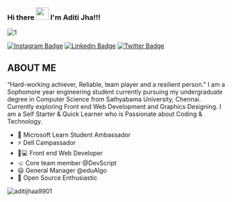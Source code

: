  ### Hi there <img src="https://github.com/TheDudeThatCode/TheDudeThatCode/blob/master/Assets/Hi.gif" width="29px"> I'm Aditi Jha!!!
 ![1](https://github.com/aditijhaa9901/aditijhaa9901/blob/main/aditi.gif)

<a href="https://lh3.googleusercontent.com/0gLb7CISnaci-_xQ55oOr-dfsEjoWc4KRuZyTCdGnLFqANvf2dUx8cf59_L-cYKO-oUh=s170"></a>
[![Instagram Badge](https://img.shields.io/badge/-imadity19-vermillion?style=plastic-square&logo=instagram&logoColor=white&link=https://instagram.com/imadity19)](https://instagram.com/imadity19)
[![Linkedin Badge](https://img.shields.io/badge/-aditijhaa-orange?style=plastic-square&logo=Linkedin&logoColor=white&link=https://www.linkedin.com/in/aditijhaa/)](https://www.linkedin.com/in/aditijhaa/)
[![Twitter Badge](https://img.shields.io/badge/-adiiii9901-purple?style=plastic-square&logo=twitter&logoColor=white&link=https://www.twitter.com/adiiii9901)](https://www.twitter.com/adiiii9901)



## ABOUT ME
“Hard-working achiever, Reliable, team player and a resilient person."
I am a Sophomore year engineering student currently pursuing my undergraduate degree in Computer Science from Sathyabama University, Chennai.
Currently exploring Front end Web Development and Graphics Designing.
I am a Self Starter & Quick Learner who is Passionate about Coding & Technology.


- 🌟 Microsoft Learn Student Ambassador
- ⚡️ Dell Campassador
- 👨💻 Front end Web Developer
- :relaxed:  Core team member @DevScript
- :smiley: General Manager @eduAlgo
- 🔭 Open Source Enthusiastic

<p><img align="left" src="https://github-readme-stats.vercel.app/api/top-langs?username=aditijhaa9901&show_icons=true&locale=en&layout=compact" alt="aditijhaa9901" /></p>

<!-- <p>&nbsp;<img align="center" src="https://github-readme-stats.vercel.app/api?username=aditijhaa9901&show_icons=true&locale=en" alt="aditijhaa9901" /></p> -->

